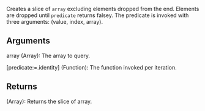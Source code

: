 Creates a slice of `array` excluding elements dropped from the end. Elements are dropped until `predicate` returns falsey. The predicate is invoked with three arguments: (value, index, array).


## Arguments
array (Array): The array to query.

[predicate:=.identity] (Function): The function invoked per iteration.


## Returns

(Array): Returns the slice of array.
